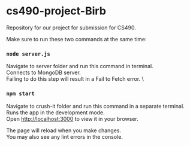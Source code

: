 # cs490-project-Birb
Repository for our project for submission for CS490.

Make sure to run these two commands at the same time: 

### `node server.js`

Navigate to server folder and run this command in terminal. \
Connects to MongoDB server. \
Failing to do this step will result in a Fail to Fetch error. \

### `npm start`

Navigate to crush-it folder and run this command in a separate terminal. \
Runs the app in the development mode.\
Open [http://localhost:3000](http://localhost:3000) to view it in your browser.

The page will reload when you make changes.\
You may also see any lint errors in the console.

